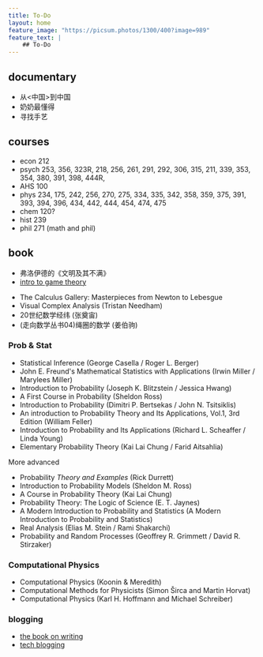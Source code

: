 ```yaml
---
title: To-Do
layout: home
feature_image: "https://picsum.photos/1300/400?image=989"
feature_text: |
    ## To-Do
---
```

## documentary
- 从<中国>到中国
- 奶奶最懂得
- 寻找手艺

## courses
- econ 212
- psych 253, 356, 323R, 218, 256, 261, 291, 292, 306, 315, 211, 339, 353, 354, 380, 391, 398, 444R,
- AHS 100
- phys 234, 175, 242, 256, 270, 275, 334, 335, 342, 358, 359, 375, 391, 393, 394, 396, 434, 442, 444, 454, 474, 475
- chem 120?
- hist 239
- phil 271 (math and phil)

## book

* 弗洛伊德的《文明及其不满》
* [intro to game theory](https://www.economics.utoronto.ca/osborne/igt/index.html)
- The Calculus Gallery: Masterpieces from Newton to Lebesgue
- Visual Complex Analysis (Tristan Needham)
- 20世纪数学经纬 (张奠宙)
- (走向数学丛书04)绳圈的数学 (姜伯驹)

### Prob & Stat
- Statistical Inference (George Casella / Roger L. Berger)
- John E. Freund's Mathematical Statistics with Applications (Irwin Miller / Marylees Miller)
- Introduction to Probability (Joseph K. Blitzstein / Jessica Hwang)
- A First Course in Probability (Sheldon Ross)
- Introduction to Probability (Dimitri P. Bertsekas / John N. Tsitsiklis)
- An introduction to Probability Theory and Its Applications, Vol.1, 3rd Edition (William Feller)
- Introduction to Probability and Its Applications (Richard L. Scheaffer / Linda Young)
- Elementary Probability Theory (Kai Lai Chung / Farid Aitsahlia)

More advanced
- Probability *Theory and Examples* (Rick Durrett)
- Introduction to Probability Models (Sheldon M. Ross)
- A Course in Probability Theory (Kai Lai Chung)
- Probability Theory: The Logic of Science (E. T. Jaynes)
- A Modern Introduction to Probability and Statistics (A Modern Introduction to Probability and Statistics)
- Real Analysis (Elias M. Stein / Rami Shakarchi)
- Probability and Random Processes (Geoffrey R. Grimmett / David R. Stirzaker)

### Computational Physics
- Computational Physics (Koonin & Meredith)
- Computational Methods for Physicists (Simon Širca and Martin Horvat)
- Computational Physics (Karl H. Hoffmann and Michael Schreiber)

### blogging

- [the book on writing](https://www.amazon.com/Book-Writing-Ultimate-Guide-Well/dp/0989236706/)
- [tech blogging](https://pragprog.com/book/actb/technical-blogging)
